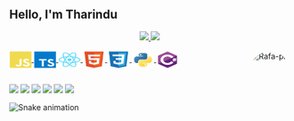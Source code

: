 ## Hello, I'm Tharindu
<div align="center">
  <a href="https://github.com/dhjp">
  <img height="180em" src="https://github-readme-stats.vercel.app/api?username=dhjp&show_icons=true&theme=dracula&include_all_commits=true&count_private=true"/>
  <img height="180em" src="https://github-readme-stats.vercel.app/api/top-langs/?username=dhjp&layout=compact&langs_count=7&theme=dracula"/>
</div>
<div style="display: inline_block"><br>
  <img align="center" alt="Rafa-Js" height="30" width="40" src="https://raw.githubusercontent.com/devicons/devicon/master/icons/javascript/javascript-plain.svg">
  <img align="center" alt="Rafa-Ts" height="30" width="40" src="https://raw.githubusercontent.com/devicons/devicon/master/icons/typescript/typescript-plain.svg">
  <img align="center" alt="Rafa-React" height="30" width="40" src="https://raw.githubusercontent.com/devicons/devicon/master/icons/react/react-original.svg">
  <img align="center" alt="Rafa-HTML" height="30" width="40" src="https://raw.githubusercontent.com/devicons/devicon/master/icons/html5/html5-original.svg">
  <img align="center" alt="Rafa-CSS" height="30" width="40" src="https://raw.githubusercontent.com/devicons/devicon/master/icons/css3/css3-original.svg">
  <img align="center" alt="Rafa-Python" height="30" width="40" src="https://raw.githubusercontent.com/devicons/devicon/master/icons/python/python-original.svg">
  <img align="center" alt="Rafa-Csharp" height="30" width="40" src="https://raw.githubusercontent.com/devicons/devicon/master/icons/csharp/csharp-original.svg">
  <img align="right" alt="Rafa-pic" height="150" style="border-radius:50px;" 
       src="https://lh3.googleusercontent.com/rKs6p14DptOwR4gZxuG8LSropa-rPAgRTc-Jr-z4BhH5iAjTr-MgdYWYnnc0ilRmzGInBO9oxf0PUHhyIe_mvu0Bo585ICvUXrqS5kSN4joTKGPD0oEfbgmBpWRTscwT_z6qMU1zvTXbrLUjbrN1lkDlADmJeR_D_ECHAMXD6yBG8s4zEaJI47mWTtIVmmdqWvjp4vTaXY6be040X1u9-DtxZVZipAKTQzeXo4EF3OOQeoGNxZcIYHHE-5B8z9IJCwSBvX4UAjAMc5QjYUEeSneRnJC-aCION5eZPWJSODugabsRWQWFrKshVGYZ7JyvaYbs0qR-Mt2b6WZRE5hDOIUwpg0AATRX0Atu-4U5amng2ExqF7njBWVD46j29tjK-ipNGG9FbHpKCTW9WYK1QOEYoxZfyRhbHPni-cJWzcPgj75ziHrPw0qZtIWgbEb79n6kOhRaKxZoIc6dP6I5g9u1JFaE65a1WbGzA07iJFDcos1vMQQNZA8xggKW5TK11S6KipX2lkoAvRBfxR-sjsODFpeNlDtr_N1qOBdwtvbFwI-OfbzWf5A7Bl26eDI3Ixuf7-W5zgk9B_g_0ooIN1GKWkqf0Mrcl7OyQjOv3ChNFuKuAmEfkZQX1gMYzEP5TI_dBQ9Y0ewcJDStgFVd1l1VlvOa8L6KVjMY_pQut3p5jUENOlwi91unEZfYuhINp4vYgdnfjvMnmmbypDhhHiA=s757-no?authuser=0">
</div>
  
  ##
 
<div> 
  <a href="https://www.youtube.com/" target="_blank"><img src="https://img.shields.io/badge/YouTube-FF0000?style=for-the-badge&logo=youtube&logoColor=white" target="_blank"></a>
  <a href="https://instagram.com/dhjptharindu" target="_blank"><img src="https://img.shields.io/badge/-Instagram-%23E4405F?style=for-the-badge&logo=instagram&logoColor=white" target="_blank"></a>
 	<a href="https://www.twitch.tv/dhjptharindu" target="_blank"><img src="https://img.shields.io/badge/Twitch-9146FF?style=for-the-badge&logo=twitch&logoColor=white" target="_blank"></a>
  <a href="https://discord.gg/" target="_blank"><img src="https://img.shields.io/badge/Discord-7289DA?style=for-the-badge&logo=discord&logoColor=white" target="_blank"></a> 
    <a href = "mailto:dhjptharindu@gmail.com"><img src="https://img.shields.io/badge/-Gmail-%23333?style=for-the-badge&logo=gmail&logoColor=white" target="_blank"></a>
  <a href="https://www.linkedin.com/" target="_blank"> <img src="https://img.shields.io/badge/-LinkedIn-%230077B5?style=for-the-badge&logo=linkedin&logoColor=white" target="_blank"></a> 
 
  ![Snake animation](https://github.com/dhjp/dhjp/blob/output/github-contribution-grid-snake.svg)
 
</div>
